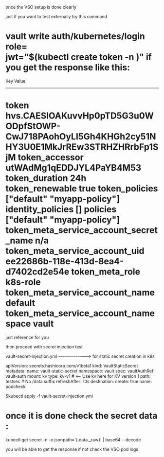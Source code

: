 once the VSO setup is done clearly 

just if you want to test externally try this command

vault write auth/kubernetes/login \
  role=<role-name> \
  jwt="$(kubectl create token <service-account-name> -n <namespace-name>)"
if you get the response like this:
====================================================================
Key                                       Value
---                                       -----
token                                     hvs.CAESIOAKuvvHp0pTD5G3u0WODpfStOWP-CwJ718PAohOyLI5Gh4KHGh2cy51NHY3U0E1MkJrREw3STRHZHRrbFp1SjM
token_accessor                            utWAdMg1qEDDJYL4PaYB4M53
token_duration                            24h
token_renewable                           true
token_policies                            ["default" "myapp-policy"]
identity_policies                         []
policies                                  ["default" "myapp-policy"]
token_meta_service_account_secret_name    n/a
token_meta_service_account_uid            ee22686b-118e-413d-8ea4-d7402cd2e54e
token_meta_role                           k8s-role
token_meta_service_account_name           default
token_meta_service_account_namespace      vault
====================================================================== 
just reference for you 

then proceed with secret injection test 

vault-secret-injection.yml          --------------> for static secret creation in k8s 

apiVersion: secrets.hashicorp.com/v1beta1
kind: VaultStaticSecret
metadata:
  name: vault-static-secret
  namespace: vault
spec:
  vaultAuthRef: vault-auth
  mount: kv
  type: kv-v1               # <-- Use kv here for KV version 1
  path: testsec        # No /data suffix
  refreshAfter: 10s
  destination:
    create: true
    name: podcheck


$kubectl apply -f vault-secret-injection.yml


once it is done check the secret data :
=========================================
kubectl get secret -n <namespace> <secret-name> -o jsonpath='{.data._raw}' | base64 --decode

you will be able to get the response if not check the VSO pod logs 